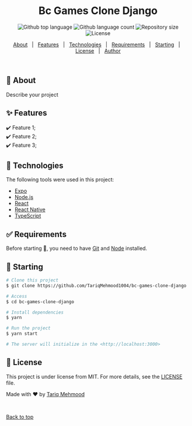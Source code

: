 <h1 align="center">Bc Games Clone Django</h1>

<p align="center">
  <img alt="Github top language" src="https://img.shields.io/github/languages/top/TariqMehmood1004/bc-games-clone-django?color=56BEB8">
  <img alt="Github language count" src="https://img.shields.io/github/languages/count/TariqMehmood1004/bc-games-clone-django?color=56BEB8">
  <img alt="Repository size" src="https://img.shields.io/github/repo-size/TariqMehmood1004/bc-games-clone-django?color=56BEB8">
  <img alt="License" src="https://img.shields.io/github/license/TariqMehmood1004/bc-games-clone-django?color=56BEB8">
</p>

<p align="center">
  <a href="#dart-about">About</a> &#xa0; | &#xa0; 
  <a href="#sparkles-features">Features</a> &#xa0; | &#xa0;
  <a href="#rocket-technologies">Technologies</a> &#xa0; | &#xa0;
  <a href="#white_check_mark-requirements">Requirements</a> &#xa0; | &#xa0;
  <a href="#checkered_flag-starting">Starting</a> &#xa0; | &#xa0;
  <a href="#memo-license">License</a> &#xa0; | &#xa0;
  <a href="https://github.com/TariqMehmood1004" target="_blank">Author</a>
</p>

<br>

## :dart: About ##

Describe your project

## :sparkles: Features ##

:heavy_check_mark: Feature 1;\
:heavy_check_mark: Feature 2;\
:heavy_check_mark: Feature 3;

## :rocket: Technologies ##

The following tools were used in this project:

- [Expo](https://expo.io/)
- [Node.js](https://nodejs.org/en/)
- [React](https://pt-br.reactjs.org/)
- [React Native](https://reactnative.dev/)
- [TypeScript](https://www.typescriptlang.org/)

## :white_check_mark: Requirements ##

Before starting :checkered_flag:, you need to have [Git](https://git-scm.com) and [Node](https://nodejs.org/en/) installed.

## :checkered_flag: Starting ##

```bash
# Clone this project
$ git clone https://github.com/TariqMehmood1004/bc-games-clone-django

# Access
$ cd bc-games-clone-django

# Install dependencies
$ yarn

# Run the project
$ yarn start

# The server will initialize in the <http://localhost:3000>
```

## :memo: License ##

This project is under license from MIT. For more details, see the [LICENSE](LICENSE) file.


Made with :heart: by <a href="https://github.com/TariqMehmood1004" target="_blank">Tariq Mehmood</a>

&#xa0;

<a href="#top">Back to top</a>

